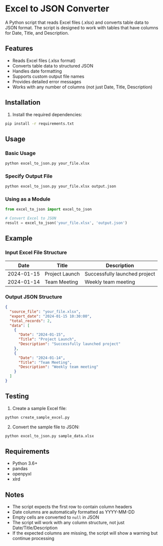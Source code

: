 # Excel to JSON Converter

A Python script that reads Excel files (.xlsx) and converts table data to JSON format. The script is designed to work with tables that have columns for Date, Title, and Description.

## Features

- Reads Excel files (.xlsx format)
- Converts table data to structured JSON
- Handles date formatting
- Supports custom output file names
- Provides detailed error messages
- Works with any number of columns (not just Date, Title, Description)

## Installation

1. Install the required dependencies:
```bash
pip install -r requirements.txt
```

## Usage

### Basic Usage
```bash
python excel_to_json.py your_file.xlsx
```

### Specify Output File
```bash
python excel_to_json.py your_file.xlsx output.json
```

### Using as a Module
```python
from excel_to_json import excel_to_json

# Convert Excel to JSON
result = excel_to_json('your_file.xlsx', 'output.json')
```

## Example

### Input Excel File Structure
| Date       | Title              | Description                    |
|------------|-------------------|--------------------------------|
| 2024-01-15 | Project Launch    | Successfully launched project  |
| 2024-01-14 | Team Meeting      | Weekly team meeting            |

### Output JSON Structure
```json
{
  "source_file": "your_file.xlsx",
  "export_date": "2024-01-15 10:30:00",
  "total_records": 2,
  "data": [
    {
      "Date": "2024-01-15",
      "Title": "Project Launch",
      "Description": "Successfully launched project"
    },
    {
      "Date": "2024-01-14",
      "Title": "Team Meeting",
      "Description": "Weekly team meeting"
    }
  ]
}
```

## Testing

1. Create a sample Excel file:
```bash
python create_sample_excel.py
```

2. Convert the sample file to JSON:
```bash
python excel_to_json.py sample_data.xlsx
```

## Requirements

- Python 3.6+
- pandas
- openpyxl
- xlrd

## Notes

- The script expects the first row to contain column headers
- Date columns are automatically formatted as YYYY-MM-DD
- Empty cells are converted to `null` in JSON
- The script will work with any column structure, not just Date/Title/Description
- If the expected columns are missing, the script will show a warning but continue processing 